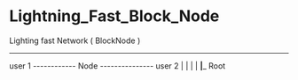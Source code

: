# Lightning_Fast_Block_Node
 Lighting fast Network ( BlockNode )
_____________________________________







user 1 ------------ Node --------------- user 2
                     |
                     |
                     |
                     | 
             ________|_________
                    Root

